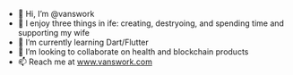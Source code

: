 - 👋 Hi, I’m @vanswork
- 👀 I enjoy three things in ife: creating, destryoing, and spending time and supporting my wife
- 🌱 I’m currently learning Dart/Flutter
- 💞️ I’m looking to collaborate on health and blockchain products
- 📫 Reach me at www.vanswork.com

<!---
vanswork/vanswork is a ✨ special ✨ repository because its `README.md` (this file) appears on your GitHub profile.
You can click the Preview link to take a look at your changes.
--->
